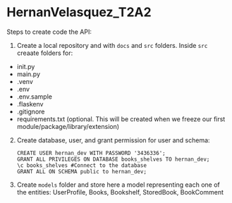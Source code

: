 # HernanVelasquez_T2A2

Steps to create code the API:

1. Create a local repository and with ```docs``` and ```src``` folders. Inside ```src``` creaate folders for:
- init.py
- main.py
- .venv
- .env
- .env.sample
- .flaskenv
- .gitignore
- requirements.txt (optional. This will be created when we freeze our first module/package/library/extension)

2. Create database, user, and grant permission for user and schema:
    ```CREATE DATABASE books_shelves;
    CREATE USER hernan_dev WITH PASSWORD '3436336';
    GRANT ALL PRIVILEGES ON DATABASE books_shelves TO hernan_dev;
    \c books_shelves #Connect to the database
    GRANT ALL ON SCHEMA public to hernan_dev;
    ```

3. Create ```models``` folder and store here a model representing each one of the entities: UserProfile, Books, Bookshelf, StoredBook, BookComment